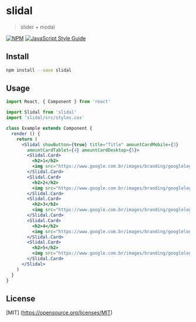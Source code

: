 # slidal

> slider + modal

[![NPM](https://img.shields.io/npm/v/slidal.svg)](https://www.npmjs.com/package/slidal) [![JavaScript Style Guide](https://img.shields.io/badge/code_style-standard-brightgreen.svg)](https://standardjs.com)

## Install

```bash
npm install --save slidal
```

## Usage

```jsx
import React, { Component } from 'react'

import Slidal from 'slidal'
import 'slidal/src/styles.css'

class Example extends Component {
  render () {
    return (
      <Slidal showButton={true} title="Title" amountCardMobile={3}
        amountCardTablet={4} amountCardDesktop={5}>
        <Slidal.Card>
          <h2>1</h2>
          <img src="https://www.google.com.br/images/branding/googlelogo/2x/googlelogo_color_272x92dp.png" alt="teste" />
        </Slidal.Card>
        <Slidal.Card>
          <h2>2</h2>
          <img src="https://www.google.com.br/images/branding/googlelogo/2x/googlelogo_color_272x92dp.png" alt="teste" />
        </Slidal.Card>
        <Slidal.Card>
          <h2>3</h2>
          <img src="https://www.google.com.br/images/branding/googlelogo/2x/googlelogo_color_272x92dp.png" alt="teste" />
        </Slidal.Card>
        <Slidal.Card>
          <h2>4</h2>
          <img src="https://www.google.com.br/images/branding/googlelogo/2x/googlelogo_color_272x92dp.png" alt="teste" />
        </Slidal.Card>
        <Slidal.Card>
          <h2>5</h2>
          <img src="https://www.google.com.br/images/branding/googlelogo/2x/googlelogo_color_272x92dp.png" alt="teste" />
        </Slidal.Card>
      </Slidal>
    )
  }
}
```

## License

[MIT] (https://opensource.org/licenses/MIT)
